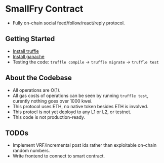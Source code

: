 # SmallFry Contract
- Fully on-chain social feed/follow/react/reply protocol.

## Getting Started
- [Install truffle](https://www.trufflesuite.com/docs/truffle/getting-started/installation)
- [Install ganache](https://www.trufflesuite.com/docs/ganache/quickstart)
- Testing the code: `truffle compile` -> `truffle migrate` -> `truffle test`

## About the Codebase
- All operations are O(1).
- All gas costs of operations can be seen by running `truffle test`, curently nothing goes over 1000 kwei.
- This protocol uses ETH, no native token besides ETH is involved.
- This protocl is not yet deployd to any L1 or L2, or testnet.
- This code is not production-ready.

## TODOs
- Implement VRF/incremental post ids rather than exploitable on-chain random numbers.
- Write frontend to connect to smart contract.






